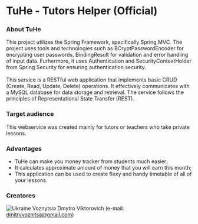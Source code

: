 # TuHe - Tutors Helper (Official)
### About TuHe
This project utilizes the Spring Framework, specifically Spring MVС. The project uses tools and technologies such as BCryptPasswordEncoder for encrypting user passwords, BindingResult for validation and error handling of input data. Furhermore, it uses Authentication and SecurityContextHolder from Spring Security for ensuring authentication security.<br><br>
This service is a RESTful web application that implements basic CRUD (Create, Read, Update, Delete) operations. It effectively communicates with a MySQL database for data storage and retrieval. The service follows the principles of Representational State Transfer (REST).
### Target audience
This webservice was created mainly for tutors or teachers who take private lessons.
### Advantages
- TuHe can make you money tracker from students much easier;<br>
- It calculates approximate amount of money that you will earn this month;<br>
- This application can be used to create flexy and handy timetable of all of your lessons.
### Creatores
![Ukraine](https://raw.githubusercontent.com/stevenrskelton/flag-icon/master/png/16/country-4x3/ua.png "Ukraine") Voznytsia Dmytro Viktorovich (e-mail: dmitryvoznitsa@gmail.com)
